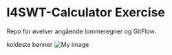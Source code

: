 # I4SWT-Calculator Exercise
Repo for øvelser angående lommeregner og GitFlow.

koldeste bønner
![My image](https://i.imgur.com/6XcIFpT.jpg)

